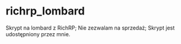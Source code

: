 # richrp_lombard
Skrypt na lombard z RichRP; Nie zezwalam na sprzedaż; Skrypt jest udostępniony przez mnie.
